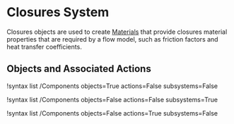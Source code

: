 # Closures System

Closures objects are used to create [Materials](syntax/Materials/index.md) that
provide closures material properties that are required by a flow model, such
as friction factors and heat transfer coefficients.

## Objects and Associated Actions

!syntax list /Components objects=True actions=False subsystems=False

!syntax list /Components objects=False actions=False subsystems=True

!syntax list /Components objects=False actions=True subsystems=False
